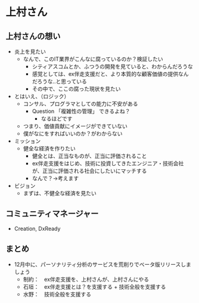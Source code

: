 # 上村さん
## 上村さんの想い
- 炎上を見たい
  - なんで、このIT業界がこんなに腐っているのか？検証したい
    - シティアスコムとか、ふつうの開発を見ていると、わからんだろうな
    - 感覚としては、ex伴走支援だと、より本質的な顧客価値の提供なんだろうな..と思っている
    - その中で、ここの腐った現状を見たい
- とはいえ、（ロジック）
  - コンサル、プログラマとしての能力に不安がある
    - Question 「複雑性の管理」 できるよね？
      - なるほどです
  - つまり、価値貢献にイメージができていない
  - 僕がなにをすればいいのか？がわからない
- ミッション
  - 健全な経済を作りたい
    - 健全とは、正当なものが、正当に評価されること
    - ex伴走支援をはじめ、技術に投資してきたエンジニア・技術会社が、正当に評価される社会にしたいにマッチする
    - なんで？→考えます
- ビジョン
  - まずは、不健全な経済を見たい

## コミュニティマネージャー
- Creation, DxReady

## まとめ
- 12月中に、パーソナリティ分析のサービスを荒削りでベータ版リリースしましょう
  - 制約：　ex伴走支援を、上村さんが、上村さんにやる
  - 石垣：　ex伴走支援とは？を支援する + 技術全般を支援する
  - 水野：　技術全般を支援する

